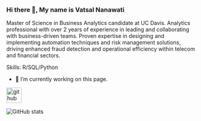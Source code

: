 ### Hi there 👋, My name is Vatsal Nanawati
Master of Science in Business Analytics candidate at UC Davis. Analytics professional with over 2 years of experience in leading and collaborating with business-driven teams. Proven expertise in designing and implementing automation techniques and risk management solutions, driving enhanced fraud detection and operational efficiency within telecom and financial sectors.

Skills: R/SQL/Python

- 🔭 I’m currently working on this page. 


[<img src='https://cdn.jsdelivr.net/npm/simple-icons@3.0.1/icons/github.svg' alt='github' height='40'>](https://github.com/ninervatsal)  

![GitHub stats](https://github-readme-stats.vercel.app/api?username=https://github.com/ninervatsal&show_icons=true)  

